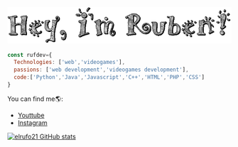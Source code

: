![me](https://github.com/elrufo21/elrufo21/blob/main/text%20(1).gif?raw=true)
```js
const rufdev={
  Technologies: ['web','videogames'],
  passions: ['web development','videogames development'],
  code:['Python','Java','Javascript','C++','HTML','PHP','CSS']
}
```
You can find me🌎:
- [Youttube](https://www.youtube.com/channel/UC1rQ_7-V2P6GrSJFt3Vi8yg)
- [Instagram](https://www.instagram.com/rufodari/)

[![elrufo21 GitHub stats](https://github-readme-stats.vercel.app/api?username=elrufo21)](https://github.com/https://github.com/elrufo21-readme-stats)


